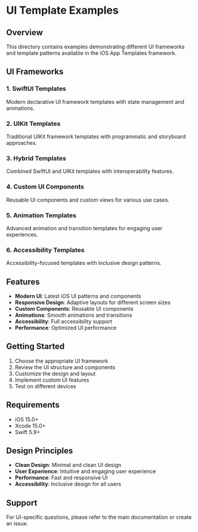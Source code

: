 # UI Template Examples

## Overview

This directory contains examples demonstrating different UI frameworks and template patterns available in the iOS App Templates framework.

## UI Frameworks

### 1. SwiftUI Templates
Modern declarative UI framework templates with state management and animations.

### 2. UIKit Templates
Traditional UIKit framework templates with programmatic and storyboard approaches.

### 3. Hybrid Templates
Combined SwiftUI and UIKit templates with interoperability features.

### 4. Custom UI Components
Reusable UI components and custom views for various use cases.

### 5. Animation Templates
Advanced animation and transition templates for engaging user experiences.

### 6. Accessibility Templates
Accessibility-focused templates with inclusive design patterns.

## Features

- **Modern UI**: Latest iOS UI patterns and components
- **Responsive Design**: Adaptive layouts for different screen sizes
- **Custom Components**: Reusable UI components
- **Animations**: Smooth animations and transitions
- **Accessibility**: Full accessibility support
- **Performance**: Optimized UI performance

## Getting Started

1. Choose the appropriate UI framework
2. Review the UI structure and components
3. Customize the design and layout
4. Implement custom UI features
5. Test on different devices

## Requirements

- iOS 15.0+
- Xcode 15.0+
- Swift 5.9+

## Design Principles

- **Clean Design**: Minimal and clean UI design
- **User Experience**: Intuitive and engaging user experience
- **Performance**: Fast and responsive UI
- **Accessibility**: Inclusive design for all users

## Support

For UI-specific questions, please refer to the main documentation or create an issue. 